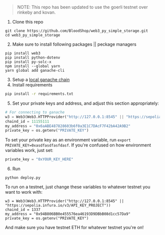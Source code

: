> NOTE: This repo has been updated to use the goerli testnet over rinkeby and kovan.

1. Clone this repo

```
git clone https://github.com/BloodShop/web3_py_simple_storage.git
cd web3_py_simple_storage
```

2. Make sure to install following packages || peckage managers

```
pip install web3
pip install python-dotenv
pip install py-solc-x
npm install --global yarn
yarn global add ganache-cli
```

3. Setup a [local ganache chain](https://www.trufflesuite.com/ganache)
4. Install requirements

```bash
pip install -r requirements.txt
```

5. Set your private keys and address, and adjust this section appropriately:

```python
# For connecting to ganache
w3 = Web3(Web3.HTTPProvider("http://127.0.0.1:8545" || "https://sepolia.infura.io/v3/API_KEY_PROJECT"))
chaind_id = 11155111
my_address = "0x6aABE487828603b6f0a3E1C7DAcF7F42bA42A9B2"
private_key = os.getenv("PRIVATE_KEY")
```

To set your private key as an environment variable, run `export PRIVATE_KEY=0xasdfasdfasfdasf`. If you're confused on how environment variables work, just set:

```python
private_key = "0xYOUR_KEY_HERE"
```

6. Run

```
python deploy.py
```

To run on a testnet, just change these variables to whatever testnet you want to work with:

```
w3 = Web3(Web3.HTTPProvider("http://127.0.0.1:8545" || "https://sepolia.infura.io/v3/API_KEY_PROJECT"))
chaind_id = 1337
my_address = "0x94B806BB0e455576ea46193D9DBbB08d1cc57Da9"
private_key = os.getenv("PRIVATE_KEY")
```

And make sure you have testnet ETH for whatever testnet you're on!
